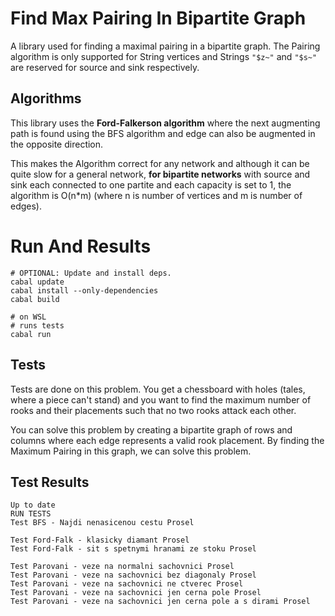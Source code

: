 # Find Max Pairing In Bipartite Graph

A library used for finding a maximal pairing in a bipartite graph. The Pairing algorithm is only supported for String vertices and Strings `"$z~"` and `"$s~"` are reserved for source and sink respectively.

## Algorithms

This library uses the **Ford-Falkerson algorithm** where the next augmenting path is found using the BFS algorithm and edge can also be augmented in the opposite direction.

This makes the Algorithm correct for any network and although it can be quite slow for a general network, **for bipartite networks** with source and sink each connected to one partite and each capacity is set to 1, the algorithm is O(n\*m) (where n is number of vertices and m is number of edges).

# Run And Results

```
# OPTIONAL: Update and install deps.
cabal update
cabal install --only-dependencies
cabal build

# on WSL
# runs tests
cabal run
```

## Tests

Tests are done on this problem. You get a chessboard with holes (tales, where a piece can't stand) and you want to find the maximum number of rooks and their placements such that no two rooks attack each other.

You can solve this problem by creating a bipartite graph of rows and columns where each edge represents a valid rook placement. By finding the Maximum Pairing in this graph, we can solve this problem.

## Test Results

```
Up to date
RUN TESTS
Test BFS - Najdi nenasicenou cestu Prosel

Test Ford-Falk - klasicky diamant Prosel
Test Ford-Falk - sit s spetnymi hranami ze stoku Prosel

Test Parovani - veze na normalni sachovnici Prosel
Test Parovani - veze na sachovnici bez diagonaly Prosel
Test Parovani - veze na sachovnici ne ctverec Prosel
Test Parovani - veze na sachovnici jen cerna pole Prosel
Test Parovani - veze na sachovnici jen cerna pole a s dirami Prosel
```
